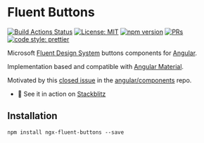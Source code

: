 # Fluent Buttons

[![Build Actions Status](https://github.com/amojicamu/ngx-fluent-buttons/workflows/CI/badge.svg)](https://github.com/amojicamu/ngx-fluent-buttons/actions)
[![License: MIT](https://img.shields.io/badge/License-MIT-yellow.svg)](https://opensource.org/licenses/MIT)
[![npm version](https://badge.fury.io/js/%40angular%2Fcdk.svg)](https://www.npmjs.com/package/ngx-fluent-buttons)
[![PRs](https://img.shields.io/badge/PRs-welcome-brightgreen.svg?style=flat-square)]()
[![code style: prettier](https://img.shields.io/badge/code_style-prettier-ff69b4.svg?style=flat-square)](https://github.com/prettier/prettier)

Microsoft [Fluent Design System](https://www.microsoft.com/design/fluent/#/) buttons components for [Angular](https://angular.io/).

Implementation based and compatible with [Angular Material](https://material.angular.io/).

Motivated by this [closed issue](https://github.com/angular/components/issues/7765) in the [angular/components](https://github.com/angular/components) repo.



- 🚀 See it in action on [Stackblitz](https://stackblitz.com/edit/fluent-buttons)

## Installation

`npm install ngx-fluent-buttons --save`
